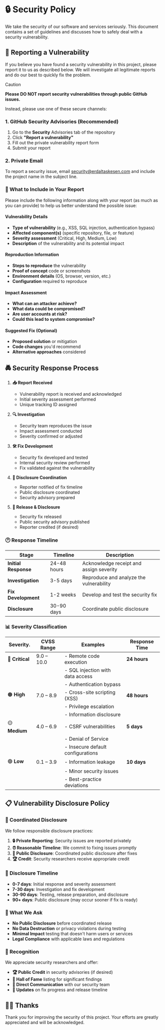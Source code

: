 # 🔒 Security Policy

We take the security of our software and services seriously. This document
contains a set of guidelines and discusses how to safely deal with a security
vulnerability.

## 🔐 Reporting a Vulnerability

If you believe you have found a security vulnerability in this project, please
report it to us as described below. We will investigate all legitimate reports
and do our best to quickly fix the problem.

> [!CAUTION]
> **Please DO NOT report security vulnerabilities through public GitHub issues.**

Instead, please use one of these secure channels:

### 1. GitHub Security Advisories (Recommended)

1. Go to the **Security** Advisories tab of the repository
2. Click **"Report a vulnerability"**
3. Fill out the private vulnerability report form
4. Submit your report

### 2. Private Email

To report a security issue, email [security@erdaltaskesen.com](mailto:security@erdaltaskesen.com)
and include the project name in the subject line.

### 📝 What to Include in Your Report

Please include the following information along with your report (as much as you
can provide) to help us better understand the possible issue:

#### **Vulnerability Details**

- **Type of vulnerability** (e.g., XSS, SQL injection, authentication bypass)
- **Affected component(s)** (specific repository, file, or feature)
- **Severity assessment** (Critical, High, Medium, Low)
- **Description** of the vulnerability and its potential impact

#### **Reproduction Information**

- **Steps to reproduce** the vulnerability
- **Proof of concept** code or screenshots
- **Environment details** (OS, browser, version, etc.)
- **Configuration** required to reproduce

#### **Impact Assessment**

- **What can an attacker achieve?**
- **What data could be compromised?**
- **Are user accounts at risk?**
- **Could this lead to system compromise?**

#### **Suggested Fix** (Optional)

- **Proposed solution** or mitigation
- **Code changes** you'd recommend
- **Alternative approaches** considered

## 🚔 Security Response Process

1. **📥 Report Received**
   - Vulnerability report is received and acknowledged
   - Initial severity assessment performed
   - Unique tracking ID assigned

2. **🔍 Investigation**
   - Security team reproduces the issue
   - Impact assessment conducted
   - Severity confirmed or adjusted

3. **🛠️ Fix Development**
   - Security fix developed and tested
   - Internal security review performed
   - Fix validated against the vulnerability

4. **📢 Disclosure Coordination**
   - Reporter notified of fix timeline
   - Public disclosure coordinated
   - Security advisory prepared

5. **🚀 Release & Disclosure**
   - Security fix released
   - Public security advisory published
   - Reporter credited (if desired)

### 🕐 Response Timeline

| Stage                | Timeline    | Description                             |
|----------------------|-------------|-----------------------------------------|
| **Initial Response** | 24-48 hours | Acknowledge receipt and assign severity |
| **Investigation**    | 3-5 days    | Reproduce and analyze the vulnerability |
| **Fix Development**  | 1-2 weeks   | Develop and test the security fix       |
| **Disclosure**       | 30-90 days  | Coordinate public disclosure            |

### 📊 Severity Classification

| Severity.      | CVSS Range | Examples                          | Response Time |
|----------------|------------|-----------------------------------|---------------|
| 🔴 **Critical** | 9.0 – 10.0 | - Remote code execution           | **24 hours**  |
|                |            | - SQL injection with data access  |               |
|                |            | - Authentication bypass           |               |
| 🟠 **High**     | 7.0 – 8.9  | - Cross-site scripting (XSS)      | **48 hours**  |
|                |            | - Privilege escalation            |               |
|                |            | - Information disclosure          |               |
| 🟡 **Medium**   | 4.0 – 6.9  | - CSRF vulnerabilities            | **5 days**    |
|                |            | - Denial of Service               |               |
|                |            | - Insecure default configurations |               |
| 🟢 **Low**      | 0.1 – 3.9  | - Information leakage             | **10 days**   |
|                |            | - Minor security issues           |               |
|                |            | - Best-practice deviations        |               |

## 📋 Vulnerability Disclosure Policy

### 🤝 Coordinated Disclosure

We follow responsible disclosure practices:

1. **🔒 Private Reporting**: Security issues are reported privately
2. **⏰ Reasonable Timeline**: We commit to fixing issues promptly
3. **📢 Public Disclosure**: Coordinated public disclosure after fixes
4. **🏆 Credit**: Security researchers receive appropriate credit

### 📅 Disclosure Timeline

- **0-7 days**: Initial response and severity assessment
- **7-30 days**: Investigation and fix development
- **30-90 days**: Testing, release preparation, and disclosure
- **90+ days**: Public disclosure (may occur sooner if fix is ready)

### 🚫 What We Ask

- **No Public Disclosure** before coordinated release
- **No Data Destruction** or privacy violations during testing
- **Minimal Impact** testing that doesn't harm users or services
- **Legal Compliance** with applicable laws and regulations

### 🎁 Recognition

We appreciate security researchers and offer:

- **🏆 Public Credit** in security advisories (if desired)
- **📝 Hall of Fame** listing for significant findings
- **🎯 Direct Communication** with our security team
- **📧 Updates** on fix progress and release timeline

## 🙏🏼 Thanks

Thank you for improving the security of this project. Your efforts are greatly
appreciated and will be acknowledged.
